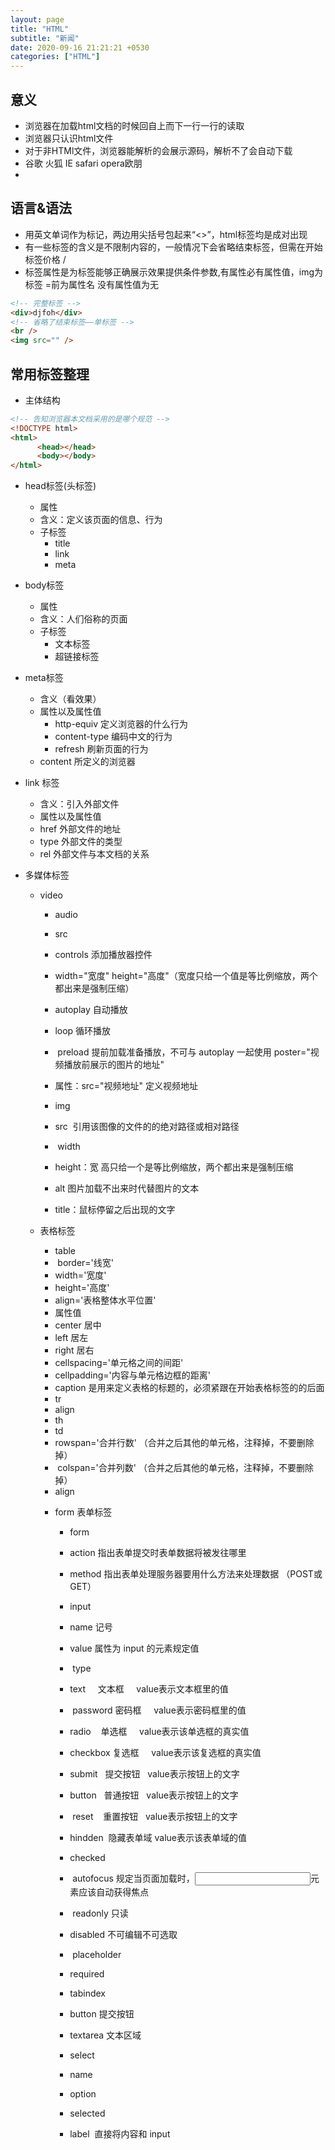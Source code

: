 ```yaml
---
layout: page
title: "HTML"
subtitle: "新闻"
date: 2020-09-16 21:21:21 +0530
categories: ["HTML"]
---
```



## 意义
- 浏览器在加载html文档的时候回自上而下一行一行的读取
- 浏览器只认识html文件
- 对于非HTMl文件，浏览器能解析的会展示源码，解析不了会自动下载
- 谷歌 火狐 IE safari opera欧朋
- 
## 语言&语法
- 用英文单词作为标记，两边用尖括号包起来“<>”，html标签均是成对出现
- 有一些标签的含义是不限制内容的，一般情况下会省略结束标签，但需在开始标签价格  /
- 标签属性是为标签能够正确展示效果提供条件参数,有属性必有属性值，img为标签 =前为属性名   没有属性值为无



 ``` html
<!-- 完整标签 -->
<div>djfoh</div>
<!-- 省略了结束标签——单标签 -->
<br />
<img src="" />
```


## 常用标签整理
- 主体结构

```html
<!-- 告知浏览器本文档采用的是哪个规范 -->
<!DOCTYPE html>
<html>
      <head></head>
      <body></body>
</html>
```
- head标签(头标签)
    - 属性
    - 含义：定义该页面的信息、行为
    - 子标签
        - title
        - link
        - meta
- body标签
     - 属性
     - 含义：人们俗称的页面
     - 子标签
        - 文本标签
        - 超链接标签
- meta标签 
    - 含义（看效果）
    - 属性以及属性值
        - http-equiv 定义浏览器的什么行为
        - content-type 编码中文的行为
        - refresh 刷新页面的行为
    - content 所定义的浏览器
- link 标签
     - 含义：引入外部文件 
     - 属性以及属性值
     - href 外部文件的地址
     - type 外部文件的类型
     - rel 外部文件与本文档的关系


- 多媒体标签
     - video

         - audio
         - src
         - controls 添加播放器控件
         - width="宽度" height="高度"（宽度只给一个值是等比例缩放，两个都出来是强制压缩）
         - autoplay 自动播放
         - loop 循环播放
         -  preload 提前加载准备播放，不可与 autoplay 一起使用 poster="视频播放前展示的图片的地址"
         - 属性：src="视频地址" 定义视频地址

         - img
         - src  引用该图像的文件的的绝对路径或相对路径
         -  width
         - height：宽 高只给一个是等比例缩放，两个都出来是强制压缩
         - alt 图片加载不出来时代替图片的文本
         - title：鼠标停留之后出现的文字

     - 表格标签
         - table
         -  border='线宽'
         - width='宽度'
         - height='高度'
         - align='表格整体水平位置'
         - 属性值
         - center 居中
         - left 居左
         - right 居右
         - cellspacing='单元格之间的间距'
         - cellpadding='内容与单元格边框的距离'
         - caption 是用来定义表格的标题的，必须紧跟在开始表格标签的<table>的后面
         - tr
         - align
         - th
         - td
         - rowspan='合并行数' （合并之后其他的单元格，注释掉，不要删除掉）
         -  colspan='合并列数' （合并之后其他的单元格，注释掉，不要删除掉）
          - align
   
- form 表单标签
     - form
     - action 指出表单提交时表单数据将被发往哪里
     - method 指出表单处理服务器要用什么方法来处理数据 （POST或GET）
     - input
     - name 记号
     - value 属性为 input 的元素规定值 
     -  type
     - text     文本框     value表示文本框里的值
     -  password 密码框     value表示密码框里的值
     - radio    单选框     value表示该单选框的真实值
     - checkbox 复选框     value表示该复选框的真实值
     - submit   提交按钮   value表示按钮上的文字
     - button   普通按钮   value表示按钮上的文字
     -  reset    重置按钮   value表示按钮上的文字
     - hindden  隐藏表单域 value表示该表单域的值
     - checked
     -  autofocus 规定当页面加载时，<input>元素应该自动获得焦点
     -  readonly 只读
     - disabled 不可编辑不可选取
     -  placeholder
     - required
     - tabindex

     - button 提交按钮
     - textarea 文本区域
     - select 
     - name
     - option
     - selected
     - label  直接将内容和 input